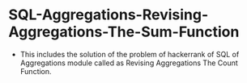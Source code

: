 # SQL-Aggregations-Revising-Aggregations-The-Sum-Function
- This includes the solution of the problem of hackerrank of SQL of Aggregations module called as Revising Aggregations The Count Function.
